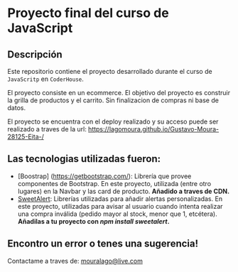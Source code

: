 # Proyecto final del curso de JavaScript

## Descripción

Este repositorio contiene el proyecto desarrollado durante el curso de `JavaScritp` en `CoderHouse`.

El proyecto consiste en un ecommerce. El objetivo del proyecto es construir la grilla de productos y el carrito. Sin finalizacion de compras ni base de datos.

El proyecto se encuentra con el deploy realizado y su acceso puede ser realizado a traves de la url: https://lagomoura.github.io/Gustavo-Moura-28125-Eita-/

## Las tecnologias utilizadas fueron:

* [Boostrap] (https://getbootstrap.com/):  Librería que provee componentes de Bootstrap. En este proyecto, utilizada (entre otro lugares) en la Navbar y las card de producto. **Añadido a traves de CDN.**
* [SweetAlert](https://sweetalert.js.org/guides/): Librerías utilizadas para añadir alertas personalizadas. En este proyecto, utilizadas para avisar al usuario cuando intenta realizar una compra inválida (pedido mayor al stock, menor que 1, etcétera). **Añadilas a tu proyecto con *npm install sweetalert*.**

## Encontro un error o tenes una sugerencia!
Contactame a traves de: mouralago@live.com




